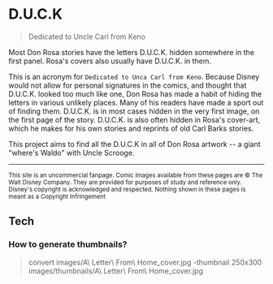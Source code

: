 # D.U.C.K
> Dedicated to Uncle Carl from Keno

Most Don Rosa stories have the letters D.U.C.K. hidden somewhere in the first panel. Rosa's covers also usually have D.U.C.K. in them.

This is an acronym for `Dedicated to Unca Carl from Keno`. Because Disney would not allow for personal signatures in the comics, and thought that D.U.C.K. looked too much like one, Don Rosa has made a habit of hiding the letters in various unlikely places. Many of his readers have made a sport out of finding them. D.U.C.K. is in most cases hidden in the very first image, on the first page of the story. D.U.C.K. is also often hidden in Rosa's cover-art, which he makes for his own stories and reprints of old Carl Barks stories.

This project aims to find all the D.U.C.K in all of Don Rosa artwork -- a giant "where's Waldo" with Uncle Scrooge.


----
<small>This site is an uncommercial fanpage.
Comic images available from these pages are © The Walt Disney Company. They are provided for purposes of study and reference only. Disney's copyright is acknowledged and respected. Nothing shown in these pages is meant as a Copyright Infringement</small>

## Tech
### How to generate thumbnails?
> convert images/A\ Letter\ From\ Home_cover.jpg -thumbnail 250x300 images/thumbnails/A\ Letter\ From\ Home_cover.jpg 

